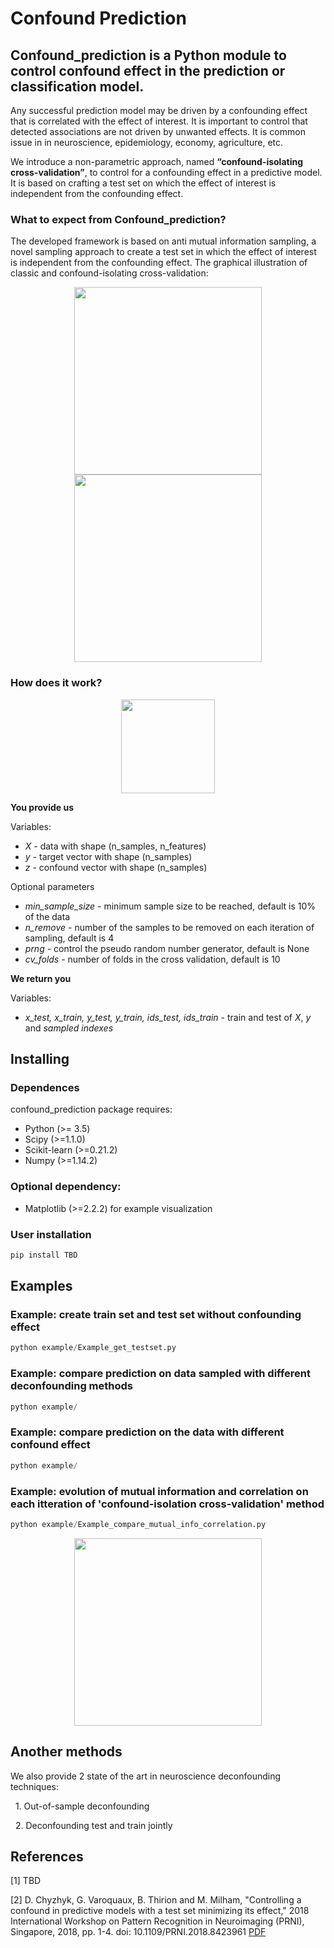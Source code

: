 # Confound Prediction

## Confound_prediction is a Python module to control confound effect in the prediction or classification model.

Any successful prediction model may be driven by a confounding effect that is correlated with the effect of interest. It is important to control that detected associations are not driven by unwanted effects. It is common issue in in neuroscience, epidemiology, economy, agriculture, etc.

We introduce a non-parametric approach, named **“confound-isolating cross-validation”**, to control for a confounding effect in a predictive model. It is based on crafting a test set on which the effect of interest is independent from the confounding effect.


### What to expect from Confound_prediction?

The developed framework is based on anti mutual information sampling, a novel sampling approach to create a test set in which the effect of interest is independent from the confounding effect. The graphical illustration of classic and confound-isolating cross-validation:

<p align="center">
  <img src="https://github.com/darya-chyzhyk/confound_isolating_cv/blob/master/docs/Cross_validation_classic.svg" height="300"> <img src="https://github.com/darya-chyzhyk/confound_isolating_cv/blob/master/docs/Cross_validation_confound_isolation.svg" height="300">
</p>


### How does it work?

<p align="center">
  <img src="https://github.com/darya-chyzhyk/confound_isolating_cv/blob/master/docs/Confound_isolation_cv_evolution.svg" height="150">
</p>

**You provide us**

Variables:
&nbsp;
* *X* - data with shape (n_samples, n_features)
* *y* - target vector with shape (n_samples)
* *z* - confound vector with shape (n_samples)

Optional parameters
* *min_sample_size* - minimum sample size to be reached, default is 10% of the data
* *n_remove* - number of the samples to be removed on each iteration of sampling, default is 4
* *prng* - control the pseudo random number generator, default is None
* *cv_folds* - number of folds in the cross validation, default is 10

**We return you**

Variables:
* *x_test, x_train, y_test, y_train, ids_test, ids_train* - train and test of *X*, *y* and *sampled indexes*


## Installing

### Dependences
confound_prediction package requires:
* Python (>= 3.5)
* Scipy (>=1.1.0)
* Scikit-learn (>=0.21.2)
* Numpy (>=1.14.2)

### Optional dependency:
* Matplotlib (>=2.2.2) for example visualization

### User installation
```python
pip install TBD
```

## Examples

### Example: create train set and test set without confounding effect

```python
python example/Example_get_testset.py
```

### Example: compare prediction on data sampled with different deconfounding methods

```python
python example/
```

### Example: compare prediction on the data with different confound effect

```python
python example/
```

### Example: evolution of mutual information and correlation on each itteration of 'confound-isolation cross-validation' method

```python
python example/Example_compare_mutual_info_correlation.py
```

<p align="center">
  <img src="https://github.com/darya-chyzhyk/confound_isolating_cv/blob/master/docs/Example_compare_mutual_info_correlation.png" height="300">
</p>

## Another methods
We also provide 2 state of the art in neuroscience deconfounding techniques:

&nbsp; 1. Out-of-sample deconfounding

&nbsp; 2. Deconfounding test and train jointly


## References

[1] TBD

[2] D. Chyzhyk, G. Varoquaux, B. Thirion and M. Milham, "Controlling a confound in predictive models with a test set minimizing its effect," 2018 International Workshop on Pattern Recognition in Neuroimaging (PRNI), Singapore, 2018, pp. 1-4.
doi: 10.1109/PRNI.2018.8423961 [PDF](https://hal.archives-ouvertes.fr/hal-01831701/document)

